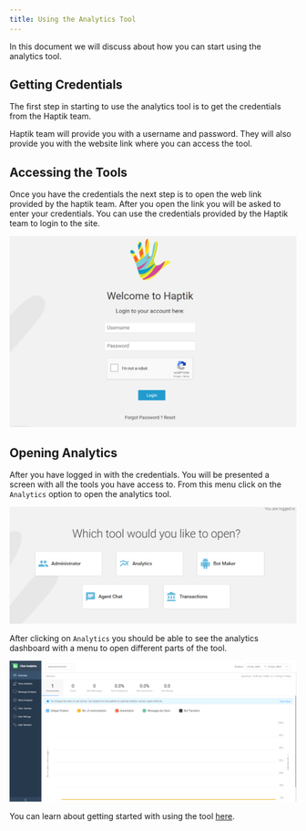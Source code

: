 ```yaml
---
title: Using the Analytics Tool
---
```


In this document we will discuss about how you can start using the analytics tool.

## Getting Credentials
The first step in starting to use the analytics tool is to get the credentials from the Haptik team. 

Haptik team will provide you with a username and password. They will also provide you with the website link where you can access the tool.

## Accessing the Tools
Once you have the credentials the next step is to open the web link provided by the haptik team. After you open the link you will be asked to enter your credentials. You can use the credentials provided by the Haptik team to login to the site.

![Login Page](assets/for-analysts-login.png)

## Opening Analytics
After you have logged in with the credentials. You will be presented a screen with all the tools you have access to. From this menu click on the `Analytics` option to open the analytics tool.

![Menu](assets/for-analysts-menu.png)

After clicking on `Analytics` you should be able to see the analytics dashboard with a menu to open different parts of the tool.

![Analytics Dashboard](assets/for-analysts-main.png)

You can learn about getting started with using the tool [here](https://docs.haptik.ai/bot-analytics/basic-analysis).